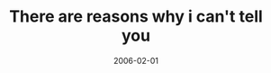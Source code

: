 ---
layout: base.njk
title : 'There are reasons why i can&#39;t tell you' 
view_title : 'There are reasons why i can&#39;t tell you' 
year : '2006' 
date : '2006-02-01' 
img_file : '/drawing/therearereasonsicanttellyou.png' 
html_file : 'therearereasonsicanttellyou' 
next_html : 'itcouldhavebeengreat.html' 
year_order : '26' 
permalink : "title/{{html_file}}.html"
---